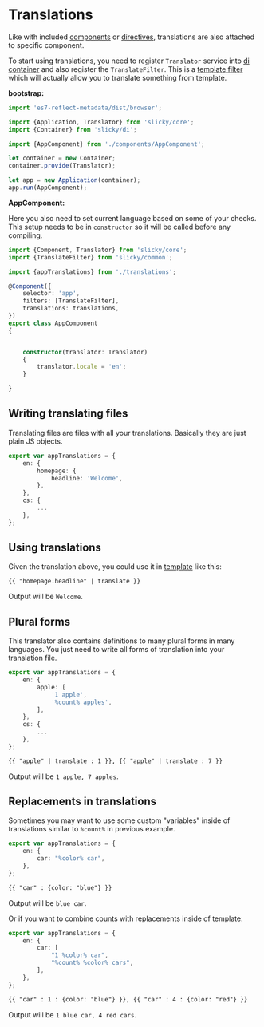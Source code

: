 # Translations

Like with included [components](./components.md) or [directives](./directives.md), 
translations are also attached to specific component.

To start using translations, you need to register `Translator` service into 
[di container](./di.md) and also register the `TranslateFilter`. This is a
[template filter](./templates.md) which will actually allow you to translate 
something from template.

**bootstrap:**

```ts
import 'es7-reflect-metadata/dist/browser';

import {Application, Translator} from 'slicky/core';
import {Container} from 'slicky/di';

import {AppComponent} from './components/AppComponent';

let container = new Container;
container.provide(Translator);

let app = new Application(container);
app.run(AppComponent);
```

**AppComponent:**

Here you also need to set current language based on some of your checks.
This setup needs to be in `constructor` so it will be called before any compiling.

```ts
import {Component, Translator} from 'slicky/core';
import {TranslateFilter} from 'slicky/common';

import {appTranslations} from './translations';

@Component({
	selector: 'app',
	filters: [TranslateFilter],
	translations: translations,
})
export class AppComponent
{


	constructor(translator: Translator)
	{
		translator.locale = 'en';
	}

}
```

## Writing translating files

Translating files are files with all your translations. Basically they are 
just plain JS objects.

```ts
export var appTranslations = {
	en: {
		homepage: {
			headline: 'Welcome',
		},
	},
	cs: {
		...
	},
};
```

## Using translations

Given the translation above, you could use it in [template](./templates.md) 
like this:

```html
{{ "homepage.headline" | translate }}
```

Output will be `Welcome`.

## Plural forms

This translator also contains definitions to many plural forms in many languages.
You just need to write all forms of translation into your translation file.

```ts
export var appTranslations = {
	en: {
		apple: [
			'1 apple',
			'%count% apples',
		],
	},
	cs: {
		...
	},
};
```

```html
{{ "apple" | translate : 1 }}, {{ "apple" | translate : 7 }}
```

Output will be `1 apple, 7 apples`.

## Replacements in translations

Sometimes you may want to use some custom "variables" inside of translations
similar to `%count%` in previous example.

```ts
export var appTranslations = {
	en: {
		car: "%color% car",
	},
};
```

```html
{{ "car" : {color: "blue"} }}
```

Output will be `blue car`.

Or if you want to combine counts with replacements inside of template:

```ts
export var appTranslations = {
	en: {
		car: [
			"1 %color% car",
			"%count% %color% cars",
		],
	},
};
```

```html
{{ "car" : 1 : {color: "blue"} }}, {{ "car" : 4 : {color: "red"} }}
```

Output will be `1 blue car, 4 red cars`.

